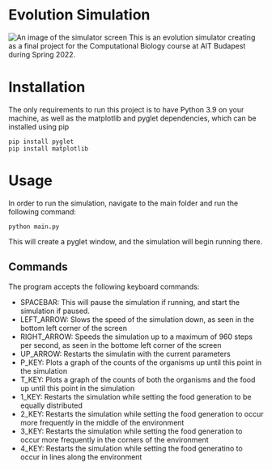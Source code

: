 # Evolution Simulation
![An image of the simulator screen](https://github.com/etchenko/evolution_simulation/simulation.jpg?raw=true)
This is an evolution simulator creating as a final project for the Computational Biology course at AIT Budapest during Spring 2022.
# Installation
The only requirements to run this project is to have Python 3.9 on your machine, as well as the matplotlib and pyglet dependencies, which can be installed using pip
```
pip install pyglet
pip install matplotlib
```
# Usage
In order to run the simulation, navigate to the main folder and run the following command:
```
python main.py
```

This will create a pyglet window, and the simulation will begin running there.

## Commands

The program accepts the following keyboard commands:
- SPACEBAR: This will pause the simulation if running, and start the simulation if paused.
- LEFT_ARROW: Slows the speed of the simulation down, as seen in the bottom left corner of the screen
- RIGHT_ARROW: Speeds the simulation up to a maximum of 960 steps per second, as seen in the bottome left corner of the screen
- UP_ARROW: Restarts the simulatin with the current parameters
- P_KEY: Plots a graph of the counts of the organisms up until this point in the simulation
- T_KEY: Plots a graph of the counts of both the organisms and the food up until this point in the simulation
- 1_KEY: Restarts the simulation while setting the food generation to be equally distributed
- 2_KEY: Restarts the simulation while setting the food generation to occur more frequently in the middle of the environment
- 3_KEY: Restarts the simulation while setting the food generation to occur more frequently in the corners of the environment
- 4_KEY: Restarts the simulation while setting the food generatino to occur in lines along the environment  
